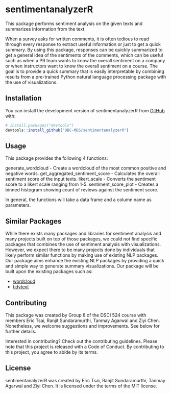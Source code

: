 
<!-- README.md is generated from README.Rmd. Please edit that file -->

# sentimentanalyzerR

<!-- badges: start -->
<!-- badges: end -->

This package performs sentiment analysis on the given texts and
summarizes information from the text.

When a survey asks for written comments, it is often tedious to read
through every response to extract useful information or just to get a
quick summary. By using this package, responses can be quickly
summarized to get a general idea of the sentiments of the comments,
which can be useful such as when a PR team wants to know the overall
sentiment on a company or when instructors want to know the overall
sentiment on a course. The goal is to provide a quick summary that is
easily interpretable by combining results from a pre-trained Python
natural language processing package with the use of visualizations.

## Installation

You can install the development version of sentimentanalyzerR from
[GitHub](https://github.com/) with:

``` r
# install.packages("devtools")
devtools::install_github("UBC-MDS/sentimentanalyzerR")
```

## Usage

This package provides the following 4 functions:

generate_wordcloud - Create a wordcloud of the most common positive and
negative words. get_aggregated_sentiment_score - Calculates the overall
sentiment score of the input texts. likert_scale - Converts the
sentiment score to a likert scale ranging from 1-5.
sentiment_score_plot - Creates a binned histogram showing count of
reviews against the sentiment score.

In general, the functions will take a data frame and a column name as
parameters.

## Similar Packages

While there exists many packages and libraries for sentiment analysis
and many projects built on top of those packages, we could not find
specific packages that combines the use of sentiment analysis with
visualizations. However, we expect there to be many projects done by
individuals that likely perform similar functions by making use of
existing NLP packages. Our package aims enhance the existing NLP
packages by providing a quick and simple way to generate summary
visualizations. Our package will be built upon the existing packages
such as:

-   [wordcloud](https://cran.r-project.org/web/packages/wordcloud/wordcloud.pdf)
-   [tidytext](https://cran.r-project.org/web/packages/tidytext/vignettes/tidytext.html)

## Contributing

This package was created by Group 8 of the DSCI 524 course with members
Eric Tsai, Ranjit Sundaramurthi, Tanmay Agarwal and Ziyi Chen.
Nonetheless, we welcome suggestions and improvements. See below for
further details.

Interested in contributing? Check out the contributing guidelines.
Please note that this project is released with a Code of Conduct. By
contributing to this project, you agree to abide by its terms.

## License

sentimentanalyzerR was created by Eric Tsai, Ranjit Sundaramurthi,
Tanmay Agarwal and Ziyi Chen. It is licensed under the terms of the MIT
license.
